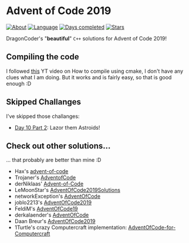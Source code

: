 # Advent of Code 2019

[![About](https://img.shields.io/badge/Advent%20of%20Code-2019-brightgreen)](https://adventofcode.com/2019/about)
[![Language](https://img.shields.io/badge/Language-C%2B%2B-orange)](https://isocpp.org/)
[![Days completed](https://img.shields.io/badge/Days%20completed-9.5-red)](https://github.com/DragonCoder01/AdventOfCode2019)
[![Stars](https://img.shields.io/badge/Stars-19-yellow)](https://github.com/DragonCoder01/AdventOfCode2019)

DragonCoder's "**beautiful**" `C++` solutions for Advent of Code 2019!

## Compiling the code
I followed [this](https://www.youtube.com/watch?v=HPMvU64RUTY) YT video on How to compile using cmake, I don't have any clues what I am doing. But it works and is fairly easy, so that is good enough :D

## Skipped Challanges
I've skipped those challanges:
+ [Day 10 Part 2](https://adventofcode.com/2019/day/10): Lazor them Astroids!

## Check out other solutions...
... that probably are better than mine :D
+ Hax's [advent-of-code](https://github.com/Schlauer-Hax/advent-of-code)
+ Trojaner's [AdventofCode](https://github.com/TrojanerHD/AdventofCode)
+ derNiklaas' [Advent-of-Code](https://github.com/derNiklaas/Advent-of-Code)
+ LeMoonStar's [AdventOfCode2019Solutions](https://github.com/LeMoonStar/AdventOfCode2019Solutions)
+ networkException's [AdventOfCode](https://github.com/dejakobniklas/AdventOfCode)
+ joblo2213's [AdventOfCode2019](https://github.com/joblo2213/AdventOfCode2019)
+ FeldiM's [AdventOfCode19](https://github.com/feldim2425/AdventOfCode19)
+ derkalaender's [AdventOfCode](https://github.com/derkalaender/AdventOfCode)
+ Daan Breur's [AdventOfCode2019](https://github.com/daanbreur/AdventofCode2019)
+ 1Turtle's crazy Computercraft implementation: [AdventOfCode-for-Computercraft](https://github.com/1Turtle/AdventOfCode-for-Computercraft)